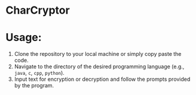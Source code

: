 # CharCryptor
# Usage:

1. Clone the repository to your local machine or simply copy paste the code.
2. Navigate to the directory of the desired programming language (e.g., `java`, `c`, `cpp`, `python`).
3. Input text for encryption or decryption and follow the prompts provided by the program.
